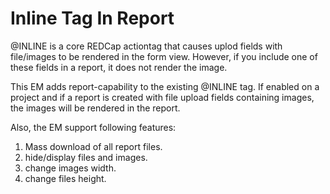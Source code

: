 # Inline Tag In Report
@INLINE is a core REDCap actiontag that causes uplod fields with file/images to be rendered in the form view.  However, if you include one of these fields in a report, it does not render the image.

This EM adds report-capability to the existing @INLINE tag.  If enabled on a project and if a report is created with file upload fields containing images, the images will be rendered in the report.

Also, the EM support following features:
1. Mass download of all report files.
2. hide/display files and images.
3. change images width.
4. change files height.

